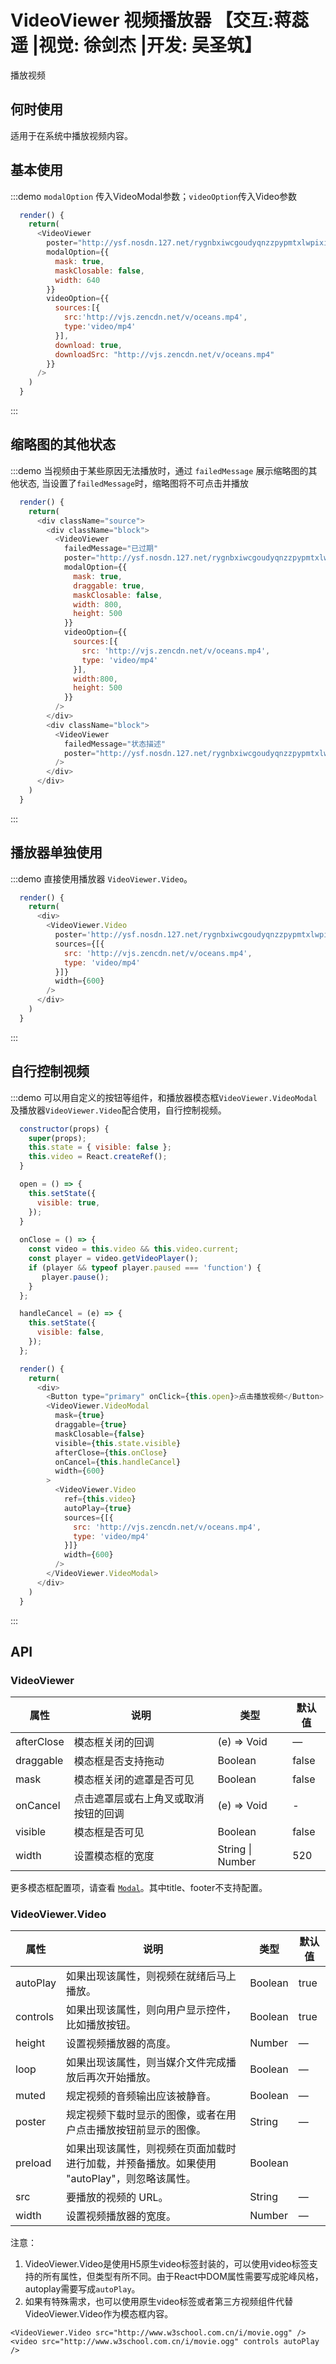 # VideoViewer 视频播放器 【交互:蒋蕊遥 |视觉: 徐剑杰 |开发: 吴圣筑】

播放视频

## 何时使用

适用于在系统中播放视频内容。

## 基本使用

:::demo `modalOption` 传入VideoModal参数；`videoOption`传入Video参数

```js
  render() {
    return(
      <VideoViewer
        poster="http://ysf.nosdn.127.net/rygnbxiwcgoudyqnzzpypmtxlwpixigf"
        modalOption={{
          mask: true,
          maskClosable: false,
          width: 640
        }}
        videoOption={{
          sources:[{
            src:'http://vjs.zencdn.net/v/oceans.mp4',
            type:'video/mp4'
          }],
          download: true,
          downloadSrc: "http://vjs.zencdn.net/v/oceans.mp4"
        }}
      />
    )
  }
```
:::

## 缩略图的其他状态

:::demo 当视频由于某些原因无法播放时，通过 `failedMessage` 展示缩略图的其他状态, 当设置了`failedMessage`时，缩略图将不可点击并播放

```js
  render() {
    return(
      <div className="source">
        <div className="block">
          <VideoViewer
            failedMessage="已过期"
            poster="http://ysf.nosdn.127.net/rygnbxiwcgoudyqnzzpypmtxlwpixigf"
            modalOption={{
              mask: true,
              draggable: true,
              maskClosable: false,
              width: 800,
              height: 500
            }}
            videoOption={{
              sources:[{
                src: 'http://vjs.zencdn.net/v/oceans.mp4',
                type: 'video/mp4'
              }],
              width:800,
              height: 500        
            }}
          />
        </div>
        <div className="block">
          <VideoViewer
            failedMessage="状态描述"
            poster="http://ysf.nosdn.127.net/rygnbxiwcgoudyqnzzpypmtxlwpixigf"
          />
        </div>
      </div>
    )
  }
```
:::

## 播放器单独使用

:::demo 直接使用播放器 `VideoViewer.Video`。

```js
  render() {
    return(
      <div>
        <VideoViewer.Video
          poster='http://ysf.nosdn.127.net/rygnbxiwcgoudyqnzzpypmtxlwpixigf'
          sources={[{
            src: 'http://vjs.zencdn.net/v/oceans.mp4',
            type: 'video/mp4'
          }]}
          width={600}
        />
      </div>
    )
  }
```
:::

## 自行控制视频

:::demo 可以用自定义的按钮等组件，和播放器模态框`VideoViewer.VideoModal`及播放器`VideoViewer.Video`配合使用，自行控制视频。

```js
  constructor(props) {
    super(props);
    this.state = { visible: false };
    this.video = React.createRef();
  }

  open = () => {
    this.setState({
      visible: true,
    });
  }
  
  onClose = () => {
    const video = this.video && this.video.current;
    const player = video.getVideoPlayer();
    if (player && typeof player.paused === 'function') {
       player.pause();
    }
  };

  handleCancel = (e) => {
    this.setState({
      visible: false,
    });
  };

  render() {
    return(
      <div>
        <Button type="primary" onClick={this.open}>点击播放视频</Button>
        <VideoViewer.VideoModal
          mask={true}
          draggable={true}
          maskClosable={false}
          visible={this.state.visible}
          afterClose={this.onClose}
          onCancel={this.handleCancel}
          width={600}
        >
          <VideoViewer.Video
            ref={this.video}
            autoPlay={true}
            sources={[{
              src: 'http://vjs.zencdn.net/v/oceans.mp4',
              type: 'video/mp4'
            }]}
            width={600}
          />
        </VideoViewer.VideoModal>
      </div>
    )
  }
```
:::

<style>
.source {
  display: flex
}

.block + .block {
  margin-left: 20px;
}
</style>

## API

### VideoViewer

| 属性      | 说明    | 类型      |  默认值   |
|---------- |-------- |---------- |-------- |
| afterClose  | 模态框关闭的回调    | (e) => Void   | —   |
| draggable  | 模态框是否支持拖动  | Boolean  |  false  |
| mask  | 模态框关闭的遮罩是否可见   | Boolean   | false  |
| onCancel  | 点击遮罩层或右上角叉或取消按钮的回调   | (e) => Void   | -  |
| visible | 模态框是否可见 | Boolean | false |
| width	| 设置模态框的宽度  | String \| Number |  520  |

更多模态框配置项，请查看 [`Modal`](https://nsfi.github.io/ppfish-components/#/components/modal)。其中title、footer不支持配置。

### VideoViewer.Video
| 属性      | 说明    | 类型      |  默认值   |
|---------- |-------- |---------- |-------- |
| autoPlay | 如果出现该属性，则视频在就绪后马上播放。 | Boolean	|  true  |
| controls| 如果出现该属性，则向用户显示控件，比如播放按钮。 | Boolean |  true  |
| height	| 设置视频播放器的高度。 | Number   |  —  |
| loop 	| 如果出现该属性，则当媒介文件完成播放后再次开始播放。 | Boolean |  —  |
| muted	| 规定视频的音频输出应该被静音。 |  Boolean  |  —  |
| poster	| 规定视频下载时显示的图像，或者在用户点击播放按钮前显示的图像。 | String  |  —  |
| preload	| 如果出现该属性，则视频在页面加载时进行加载，并预备播放。如果使用 "autoPlay"，则忽略该属性。 | Boolean  |
| src	| 要播放的视频的 URL。 | String  |  —  |
| width	| 设置视频播放器的宽度。 | Number |  —  |

注意：
1. VideoViewer.Video是使用H5原生video标签封装的，可以使用video标签支持的所有属性，但类型有所不同。由于React中DOM属性需要写成驼峰风格，autoplay需要写成`autoPlay`。
1. 如果有特殊需求，也可以使用原生video标签或者第三方视频组件代替VideoViewer.Video作为模态框内容。
```
<VideoViewer.Video src="http://www.w3school.com.cn/i/movie.ogg" />
<video src="http://www.w3school.com.cn/i/movie.ogg" controls autoPlay />
```

